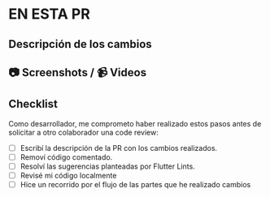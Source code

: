 # EN ESTA PR
## Descripción de los cambios

<!-- Añadir la descripción -->

## 📷 Screenshots / 📹 Videos

<!-- Subir screenshots o videos si fuera necesario, con captura de el estado anterior y el nuevo luego de los cambios  -->

## Checklist
Como desarrollador, me comprometo haber realizado estos pasos antes de solicitar a otro colaborador una code review:
- [ ] Escribí la descripción de la PR con los cambios realizados.
- [ ] Removí código comentado.
- [ ] Resolví las sugerencias planteadas por Flutter Lints.
- [ ] Revisé mi código localmente
- [ ] Hice un recorrido por el flujo de las partes que he realizado cambios
